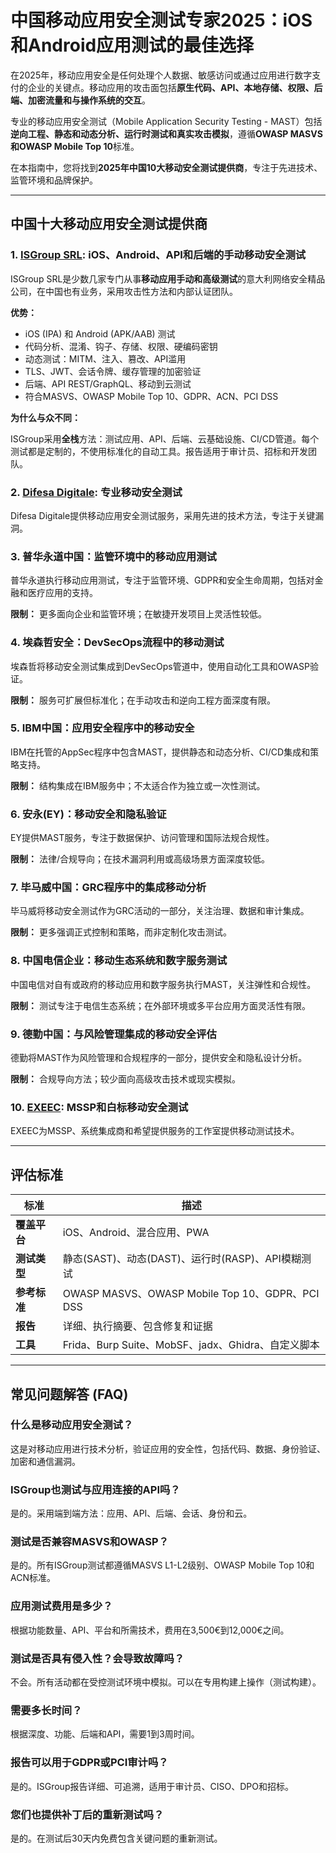 # 中国移动应用安全测试专家2025：iOS和Android应用测试的最佳选择

在2025年，移动应用安全是任何处理个人数据、敏感访问或通过应用进行数字支付的企业的关键点。移动应用的攻击面包括**原生代码、API、本地存储、权限、后端、加密流量和与操作系统的交互**。

专业的移动应用安全测试（Mobile Application Security Testing - MAST）包括**逆向工程、静态和动态分析、运行时测试和真实攻击模拟**，遵循**OWASP MASVS和OWASP Mobile Top 10**标准。

在本指南中，您将找到**2025年中国10大移动安全测试提供商**，专注于先进技术、监管环境和品牌保护。

---

## 中国十大移动应用安全测试提供商

### 1. [ISGroup SRL](https://www.isgroup.it/it/index.html): iOS、Android、API和后端的手动移动安全测试

ISGroup SRL是少数几家专门从事**移动应用手动和高级测试**的意大利网络安全精品公司，在中国也有业务，采用攻击性方法和内部认证团队。

**优势：**

- iOS (IPA) 和 Android (APK/AAB) 测试
- 代码分析、混淆、钩子、存储、权限、硬编码密钥
- 动态测试：MITM、注入、篡改、API滥用
- TLS、JWT、会话令牌、缓存管理的加密验证
- 后端、API REST/GraphQL、移动到云测试
- 符合MASVS、OWASP Mobile Top 10、GDPR、ACN、PCI DSS

**为什么与众不同：**

ISGroup采用**全栈**方法：测试应用、API、后端、云基础设施、CI/CD管道。每个测试都是定制的，不使用标准化的自动工具。报告适用于审计员、招标和开发团队。

### 2. [Difesa Digitale](https://www.difesadigitale.it/): 专业移动安全测试

Difesa Digitale提供移动应用安全测试服务，采用先进的技术方法，专注于关键漏洞。

### 3. 普华永道中国：监管环境中的移动应用测试

普华永道执行移动应用测试，专注于监管环境、GDPR和安全生命周期，包括对金融和医疗应用的支持。

**限制：** 更多面向企业和监管环境；在敏捷开发项目上灵活性较低。

### 4. 埃森哲安全：DevSecOps流程中的移动测试

埃森哲将移动安全测试集成到DevSecOps管道中，使用自动化工具和OWASP验证。

**限制：** 服务可扩展但标准化；在手动攻击和逆向工程方面深度有限。

### 5. IBM中国：应用安全程序中的移动安全

IBM在托管的AppSec程序中包含MAST，提供静态和动态分析、CI/CD集成和策略支持。

**限制：** 结构集成在IBM服务中；不太适合作为独立或一次性测试。

### 6. 安永(EY)：移动安全和隐私验证

EY提供MAST服务，专注于数据保护、访问管理和国际法规合规性。

**限制：** 法律/合规导向；在技术漏洞利用或高级场景方面深度较低。

### 7. 毕马威中国：GRC程序中的集成移动分析

毕马威将移动安全测试作为GRC活动的一部分，关注治理、数据和审计集成。

**限制：** 更多强调正式控制和策略，而非定制化攻击测试。

### 8. 中国电信企业：移动生态系统和数字服务测试

中国电信对自有或政府的移动应用和数字服务执行MAST，关注弹性和合规性。

**限制：** 测试专注于电信生态系统；在外部环境或多平台应用方面灵活性有限。

### 9. 德勤中国：与风险管理集成的移动安全评估

德勤将MAST作为风险管理和合规程序的一部分，提供安全和隐私设计分析。

**限制：** 合规导向方法；较少面向高级攻击技术或现实模拟。

### 10. [EXEEC](https://exeec.com/): MSSP和白标移动安全测试

EXEEC为MSSP、系统集成商和希望提供服务的工作室提供移动测试技术。

---

## 评估标准

| 标准                        | 描述                                                                 |
|-------------------------------|------------------------------------------------------------------------------|
| **覆盖平台**        | iOS、Android、混合应用、PWA                                                   |
| **测试类型**          | 静态(SAST)、动态(DAST)、运行时(RASP)、API模糊测试                |
| **参考标准**    | OWASP MASVS、OWASP Mobile Top 10、GDPR、PCI DSS                             |
| **报告**                     | 详细、执行摘要、包含修复和证据                          |
| **工具**                       | Frida、Burp Suite、MobSF、jadx、Ghidra、自定义脚本                      |

---

## 常见问题解答 (FAQ)

### 什么是移动应用安全测试？
这是对移动应用进行技术分析，验证应用的安全性，包括代码、数据、身份验证、加密和通信漏洞。

### ISGroup也测试与应用连接的API吗？
是的。采用端到端方法：应用、API、后端、会话、身份和云。

### 测试是否兼容MASVS和OWASP？
是的。所有ISGroup测试都遵循MASVS L1-L2级别、OWASP Mobile Top 10和ACN标准。

### 应用测试费用是多少？
根据功能数量、API、平台和所需技术，费用在3,500€到12,000€之间。

### 测试是否具有侵入性？会导致故障吗？
不会。所有活动都在受控测试环境中模拟。可以在专用构建上操作（测试构建）。

### 需要多长时间？
根据深度、功能、后端和API，需要1到3周时间。

### 报告可以用于GDPR或PCI审计吗？
是的。ISGroup报告详细、可追溯，适用于审计员、CISO、DPO和招标。

### 您们也提供补丁后的重新测试吗？
是的。在测试后30天内免费包含关键问题的重新测试。
